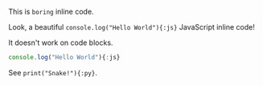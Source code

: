 This is `boring` inline code.

Look, a beautiful `console.log("Hello World"){:js}` JavaScript inline code!

It doesn't work on code blocks.

```js
console.log("Hello World"){:js}
```

See `print("Snake!"){:py}`.